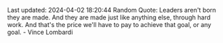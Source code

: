 Last updated: 2024-04-02 18:20:44
Random Quote: Leaders aren't born they are made. And they are made just like anything else, through hard work. And that's the price we'll have to pay to achieve that goal, or any goal. - Vince Lombardi